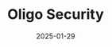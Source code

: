 ---  
layout: startup_page  
title: "Oligo Security"  
id: "oligo.security"  
permalink: "/oligosecurityoligo.security01292025/"  
website: "https://www.oligo.security/"  
funding_round: "Series B"  
funding_amount: "$50M"  
investors: "Greenfield Partners, Red Dot Capital Partners, Strait Capital, Ballistic Ventures, Lightspeed Venture Partners, TLV Partners"  
about: "Oligo Security provides an Application Detection and Response (ADR) platform that offers deep application inspection at runtime, enabling real-time visibility into application vulnerabilities. This allows security teams to accurately pinpoint and address code vulnerabilities and stop malicious behavior before breaches occur, focusing efforts on real risks and protecting against unknown attack vectors."  
markets: "Cybersecurity, Apps, Open Source, Real Time, Security"  
hq: "Tel Aviv, Israel"  
founded_year: "2022"  
linkedin: "https://www.linkedin.com/company/oligo-security/"  
twitter: "https://twitter.com/OligoSecurity"  
instagram: ""  
facebook: "https://www.facebook.com/100088584127824"  
crunchbase: "https://www.crunchbase.com/organization/oligo-security"  
pitchbook: "https://pitchbook.com/profiles/company/510067-90"  

date_display: "29-Jan-2025"  
date: "2025-01-29"

# SEO Optimization  
meta_title: "Oligo Security - Series B Funding ($50M)"  
meta_description: "Oligo Security, Oligo Security provides an Application Detection and Response (ADR) platform that offers deep application inspection at runtime, enabling real-time vi..."  
meta_keywords: "Oligo Security, Cybersecurity, Apps, Open Source, Real Time, Security, Series B funding"  
canonical_url: "https://startup.projectstartups.com/oligosecurityoligo.security01292025/"  
---